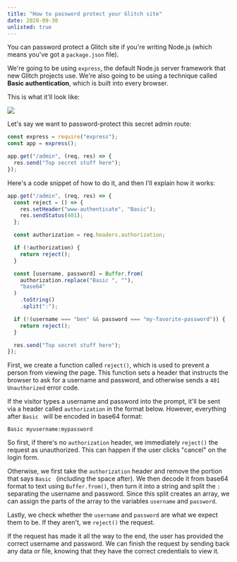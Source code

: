 ```yaml
---
title: "How to password protect your Glitch site"
date: 2020-09-30
unlisted: true
---
```


You can password protect a Glitch site if you're writing Node.js (which means you've got a `package.json` file).

We're going to be using `express`, the default Node.js server framework that new Glitch projects use. We're also going to be using a technique called **Basic authentication**, which is built into every browser.

This is what it'll look like:

![](https://user-images.githubusercontent.com/30215449/105643146-2f63bd80-5e5c-11eb-809a-c84cfccf02f0.png)

Let's say we want to password-protect this secret admin route:

```javascript
const express = require("express");
const app = express();

app.get("/admin", (req, res) => {
  res.send("Top secret stuff here");
});
```

Here's a code snippet of how to do it, and then I'll explain how it works:

```javascript
app.get("/admin", (req, res) => {
  const reject = () => {
    res.setHeader("www-authenticate", "Basic");
    res.sendStatus(401);
  };

  const authorization = req.headers.authorization;

  if (!authorization) {
    return reject();
  }

  const [username, password] = Buffer.from(
    authorization.replace("Basic ", ""),
    "base64"
  )
    .toString()
    .split(":");

  if (!(username === "ben" && password === "my-favorite-password")) {
    return reject();
  }

  res.send("Top secret stuff here");
});
```

First, we create a function called `reject()`, which is used to prevent a person from viewing the page. This function sets a header that instructs the browser to ask for a username and password, and otherwise sends a `401 Unauthorized` error code.

If the visitor types a username and password into the prompt, it'll be sent via a header called `authorization` in the format below. However, everything after `Basic ` will be encoded in base64 format:

```
Basic myusername:mypassword
```

So first, if there's no `authorization` header, we immediately `reject()` the request as unauthorized. This can happen if the user clicks "cancel" on the login form.

Otherwise, we first take the `authorization` header and remove the portion that says `Basic ` (including the space after). We then decode it from base64 format to text using `Buffer.from()`, then turn it into a string and split the `:` separating the username and password. Since this split creates an array, we can assign the parts of the array to the variables `username` and `password`.

Lastly, we check whether the `username` and `password` are what we expect them to be. If they aren't, we `reject()` the request.

If the request has made it all the way to the end, the user has provided the correct username and password. We can finish the request by sending back any data or file, knowing that they have the correct credentials to view it.
